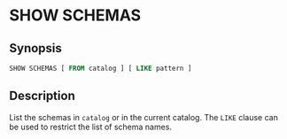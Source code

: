 
SHOW SCHEMAS
============

Synopsis
--------

``` sql
SHOW SCHEMAS [ FROM catalog ] [ LIKE pattern ]
```

Description
-----------

List the schemas in `catalog` or in the current catalog. The `LIKE` clause can be used to restrict the list of schema names.
